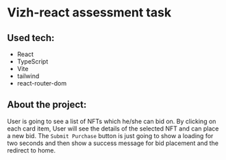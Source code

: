 # Vizh-react assessment task

## Used tech:
- React
- TypeScript
- Vite
- tailwind
- react-router-dom

## About the project:
User is going to see a list of NFTs which he/she can bid on. By clicking on each card item, User will see the details of the selected NFT and can place a new bid.
The ``Submit Purchase`` button is just going to show a loading for two seconds and then show a success message for bid placement and the redirect to home.
